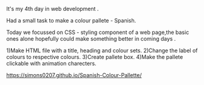 It's my 4th day in web development . 

Had a small task to make a colour pallete - Spanish.

Today we focussed on CSS - styling component of a web page,the basic ones alone hopefully could make something better in coming days .


1)Make HTML file with a title, heading and colour sets. 
2)Change the label of colours to respective colours.
3)Create pallete box.
4)Make the pallete clickable with animation charecters.


https://simons0207.github.io/Spanish-Colour-Pallette/


